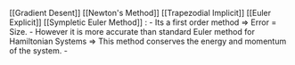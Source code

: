 [[Gradient Desent]]
[[Newton's Method]]
[[Trapezodial Implicit]]
[[Euler Explicit]]
[[Sympletic Euler Method]] :
	- Its a first order method => Error = Size.
	- However it is more accurate than standard Euler method for Hamiltonian Systems => This method conserves the energy and momentum of the system. 
	- 